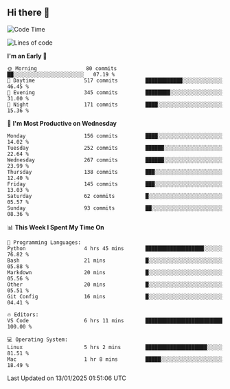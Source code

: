 ## Hi there 👋

<!--
**Wangmerlyn/Wangmerlyn** is a ✨ _special_ ✨ repository because its `README.md` (this file) appears on your GitHub profile.

Here are some ideas to get you started:

- 🔭 I’m currently working on ...
- 🌱 I’m currently learning ...
- 👯 I’m looking to collaborate on ...
- 🤔 I’m looking for help with ...
- 💬 Ask me about ...
- 📫 How to reach me: ...
- 😄 Pronouns: ...
- ⚡ Fun fact: ...
-->
<!--START_SECTION:waka-->
![Code Time](http://img.shields.io/badge/Code%20Time-6%20hrs%2048%20mins-blue)

![Lines of code](https://img.shields.io/badge/From%20Hello%20World%20I%27ve%20Written-8.2%20million%20lines%20of%20code-blue)

**I'm an Early 🐤** 

```text
🌞 Morning                80 commits          ██░░░░░░░░░░░░░░░░░░░░░░░   07.19 % 
🌆 Daytime                517 commits         ████████████░░░░░░░░░░░░░   46.45 % 
🌃 Evening                345 commits         ████████░░░░░░░░░░░░░░░░░   31.00 % 
🌙 Night                  171 commits         ████░░░░░░░░░░░░░░░░░░░░░   15.36 % 
```
📅 **I'm Most Productive on Wednesday** 

```text
Monday                   156 commits         ████░░░░░░░░░░░░░░░░░░░░░   14.02 % 
Tuesday                  252 commits         ██████░░░░░░░░░░░░░░░░░░░   22.64 % 
Wednesday                267 commits         ██████░░░░░░░░░░░░░░░░░░░   23.99 % 
Thursday                 138 commits         ███░░░░░░░░░░░░░░░░░░░░░░   12.40 % 
Friday                   145 commits         ███░░░░░░░░░░░░░░░░░░░░░░   13.03 % 
Saturday                 62 commits          █░░░░░░░░░░░░░░░░░░░░░░░░   05.57 % 
Sunday                   93 commits          ██░░░░░░░░░░░░░░░░░░░░░░░   08.36 % 
```


📊 **This Week I Spent My Time On** 

```text
💬 Programming Languages: 
Python                   4 hrs 45 mins       ███████████████████░░░░░░   76.82 % 
Bash                     21 mins             █░░░░░░░░░░░░░░░░░░░░░░░░   05.88 % 
Markdown                 20 mins             █░░░░░░░░░░░░░░░░░░░░░░░░   05.56 % 
Other                    20 mins             █░░░░░░░░░░░░░░░░░░░░░░░░   05.51 % 
Git Config               16 mins             █░░░░░░░░░░░░░░░░░░░░░░░░   04.41 % 

🔥 Editors: 
VS Code                  6 hrs 11 mins       █████████████████████████   100.00 % 

💻 Operating System: 
Linux                    5 hrs 2 mins        ████████████████████░░░░░   81.51 % 
Mac                      1 hr 8 mins         █████░░░░░░░░░░░░░░░░░░░░   18.49 % 
```


 Last Updated on 13/01/2025 01:51:06 UTC
<!--END_SECTION:waka-->
